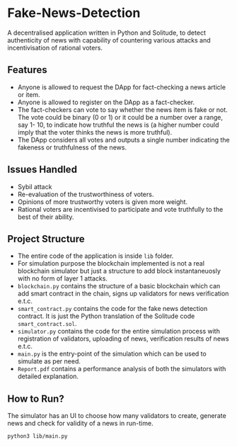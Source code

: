 # Fake-News-Detection
A decentralised application written in Python and Solitude, to detect authenticity of news with capability of countering various attacks and incentivisation of rational voters.

## Features
* Anyone is allowed to request the DApp for fact-checking a news article or item.
* Anyone is allowed to register on the DApp as a fact-checker.
* The fact-checkers can vote to say whether the news item is fake or not. The vote could be binary (0 or 1) or it could be a number over a range, say 1- 10, to indicate how truthful the news is (a higher number could imply that the voter thinks the news is more truthful).
* The DApp considers all votes and outputs a single number indicating the fakeness or truthfulness of the news.

## Issues Handled
* Sybil attack
* Re-evaluation of the trustworthiness of voters.
* Opinions of more trustworthy voters is given more weight.
* Rational voters are incentivised to participate and vote truthfully to the best of their ability.

## Project Structure
* The entire code of the application is inside `lib` folder.
* For simulation purpose the blockchain implemented is not a real blockchain simulator but just a structure to add block instantaneuosly with no form of layer 1 attacks.
* `blockchain.py` contains the structure of a basic blockchain which can add smart contract in the chain, signs up validators for news verification e.t.c.
* `smart_contract.py` contains the code for the fake news detection contract. It is just the Python translation of the Solitude code `smart_contract.sol`. 
* `simulator.py` contains the code for the entire simulation process with registration of validators, uploading of news, verification results of news e.t.c.
* `main.py` is the entry-point of the simulation which can be used to simulate as per need.
* `Report.pdf` contains a performance analysis of both the simulators with detailed explanation.

## How to Run?
The simulator has an UI to choose how many validators to create, generate news and check for validity of a news in run-time.

`python3 lib/main.py`
